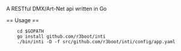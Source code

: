 A RESTful DMX/Art-Net api written in Go

== Usage ==

        cd $GOPATH
        go install github.com/r3boot/inti
        ./bin/inti -D -f src/github.com/r3boot/inti/config/app.yaml
